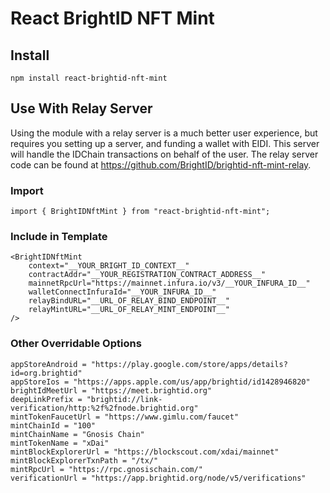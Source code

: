 # React BrightID NFT Mint

## Install

    npm install react-brightid-nft-mint

## Use With Relay Server

Using the module with a relay server is a much better user experience, but requires you setting up a server, and funding a wallet with EIDI. This server will handle the IDChain transactions on behalf of the user. The relay server code can be found at https://github.com/BrightID/brightid-nft-mint-relay.

### Import

```
import { BrightIDNftMint } from "react-brightid-nft-mint";
```

### Include in Template

```
<BrightIDNftMint
    context="__YOUR_BRIGHT_ID_CONTEXT__"
    contractAddr="__YOUR_REGISTRATION_CONTRACT_ADDRESS__"
    mainnetRpcUrl="https://mainnet.infura.io/v3/__YOUR_INFURA_ID__"
    walletConnectInfuraId="__YOUR_INFURA_ID__"
    relayBindURL="__URL_OF_RELAY_BIND_ENDPOINT__"
    relayMintURL="__URL_OF_RELAY_MINT_ENDPOINT__"
/>
```

### Other Overridable Options

```
appStoreAndroid = "https://play.google.com/store/apps/details?id=org.brightid"
appStoreIos = "https://apps.apple.com/us/app/brightid/id1428946820"
brightIdMeetUrl = "https://meet.brightid.org"
deepLinkPrefix = "brightid://link-verification/http:%2f%2fnode.brightid.org"
mintTokenFaucetUrl = "https://www.gimlu.com/faucet"
mintChainId = "100"
mintChainName = "Gnosis Chain"
mintTokenName = "xDai"
mintBlockExplorerUrl = "https://blockscout.com/xdai/mainnet"
mintBlockExplorerTxnPath = "/tx/"
mintRpcUrl = "https://rpc.gnosischain.com/"
verificationUrl = "https://app.brightid.org/node/v5/verifications"
```
